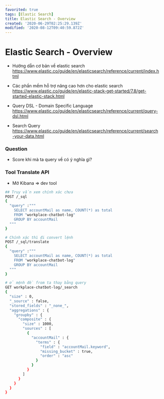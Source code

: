```yaml
---
favorited: true
tags: [Elastic Search]
title: Elastic Search - Overview
created: '2020-06-29T02:25:29.139Z'
modified: '2020-08-12T09:40:59.872Z'
---
```


# Elastic Search - Overview
- Hướng dẫn cơ bản về elastic search
https://www.elastic.co/guide/en/elasticsearch/reference/current/index.html

- Các phần mềm hỗ trợ nâng cao hơn cho elastic search
https://www.elastic.co/guide/en/elastic-stack-get-started/7.8/get-started-elastic-stack.html

- Query DSL - Domain Specific Language
https://www.elastic.co/guide/en/elasticsearch/reference/current/query-dsl.html

- Search Query
https://www.elastic.co/guide/en/elasticsearch/reference/current/search-your-data.html

### Question
- Score khi mà ta query về có ý nghĩa gì?

### Tool Translate API
- Mở Kibana => dev tool
```bash
## Truy vấn xem chính xác chưa
POST /_sql
{
  "query" :"""
    SELECT accountMail as name, COUNT(*) as total
    FROM "workplace-chatbot-log"
    GROUP BY accountMail
  """
}

# Chính xác thì đi convert lệnh
POST /_sql/translate
{
  "query" :"""
    SELECT accountMail as name, COUNT(*) as total
    FROM "workplace-chatbot-log"
    GROUP BY accountMail
  """
}

# ở mệnh đề from ta thay bằng query
GET workplace-chatbot-log/_search
{
  "size" : 0,
  "_source" : false,
  "stored_fields" : "_none_",
  "aggregations" : {
    "groupby" : {
      "composite" : {
        "size" : 1000,
        "sources" : [
          {
            "accountMail" : {
              "terms" : {
                "field" : "accountMail.keyword",
                "missing_bucket" : true,
                "order" : "asc"
              }
            }
          }
        ]
      }
    }
  }
}
```
